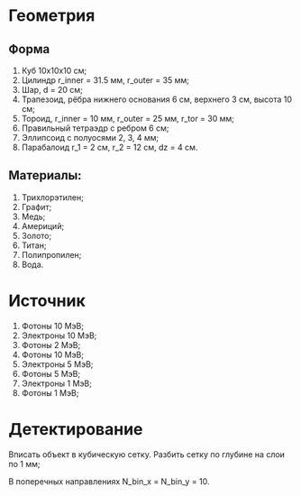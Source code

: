 # Геометрия

## Форма

1.  Куб 10х10х10 см;
2.  Цилиндр r_inner = 31.5 мм, r_outer = 35 мм;
3.  Шар, d = 20 см;
4.  Трапезоид, рёбра нижнего основания 6 см, верхнего 3 см, высота 10 см;
5.  Тороид, r_inner = 10 мм, r_outer = 25 мм, r_tor = 30 мм;
6.  Правильный тетраэдр с ребром 6 см;
7.  Эллипсоид с полуосями 2, 3, 4 мм;
8.  Парабалоид r_1 = 2 см, r_2 = 12 см, dz = 4 см.

## Материалы:

1.  Трихлорэтилен;
2.  Графит;
3.  Медь;
4.  Америций;
5.  Золото;
6.  Титан;
7.  Полипропилен;
8.  Вода.

# Источник

1. Фотоны 10 МэВ;
2. Электроны 10 МэВ;
3. Фотоны 2 МэВ;
4. Фотоны 10 МэВ;
5. Электроны 5 МэВ;
6. Фотоны 5 МэВ;
7. Электроны 1 МэВ;
8. Фотоны 1 МэВ;

# Детектирование

Вписать объект в кубическую сетку. Разбить сетку по глубине на слои по 1 мм;

В поперечных направлениях N_bin_x = N_bin_y = 10.
